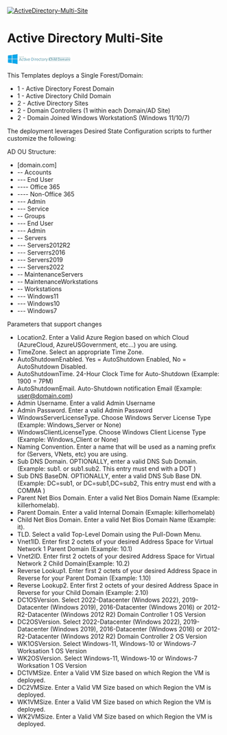 [![ActiveDirectory-Multi-Site](https://github.com/elliottfieldsjr/KillerHomeLab-Bicep/actions/workflows/ActiveDirectory-Child-Domain.yml/badge.svg)](https://github.com/elliottfieldsjr/KillerHomeLab-Bicep/actions/workflows/ActiveDirectory-Child-Domain.yml)

# Active Directory Multi-Site
<img src="../x_Images/ActiveDirectoryChildDomain.png" alt="Active Directory Child Domain" width="150">

This Templates deploys a Single Forest/Domain:

- 1 - Active Directory Forest Domain
- 1 - Active Directory Child Domain
- 2 - Active Directory Sites
- 2 - Domain Controllers (1 within each Domain/AD Site)
- 2 - Domain Joined Windows WorkstationS (Windows 11/10/7)

The deployment leverages Desired State Configuration scripts to further customize the following:

AD OU Structure:
- [domain.com]
- -- Accounts
- --- End User
- ---- Office 365
- ---- Non-Office 365
- --- Admin
- --- Service
- -- Groups
- --- End User
- --- Admin
- -- Servers
- --- Servers2012R2
- --- Serverrs2016
- --- Servers2019
- --- Servers2022
- -- MaintenanceServers
- -- MaintenanceWorkstations
- -- Workstations
- --- Windows11
- --- Windows10
- --- Windows7

Parameters that support changes
- Location2. Enter a Valid Azure Region based on which Cloud (AzureCloud, AzureUSGovernment, etc...) you are using.
- TimeZone.  Select an appropriate Time Zone.
- AutoShutdownEnabled.  Yes = AutoShutdown Enabled, No = AutoShutdown Disabled.
- AutoShutdownTime.  24-Hour Clock Time for Auto-Shutdown (Example: 1900 = 7PM)
- AutoShutdownEmail.  Auto-Shutdown notification Email (Example:  user@domain.com)
- Admin Username.  Enter a valid Admin Username
- Admin Password.  Enter a valid Admin Password
- WindowsServerLicenseType.  Choose Windows Server License Type (Example:  Windows_Server or None)
- WindowsClientLicenseType.  Choose Windows Client License Type (Example:  Windows_Client or None)
- Naming Convention. Enter a name that will be used as a naming prefix for (Servers, VNets, etc) you are using.
- Sub DNS Domain.  OPTIONALLY, enter a valid DNS Sub Domain. (Example:  sub1. or sub1.sub2.    This entry must end with a DOT )
- Sub DNS BaseDN.  OPTIONALLY, enter a valid DNS Sub Base DN. (Example:  DC=sub1, or DC=sub1,DC=sub2,    This entry must end with a COMMA )
- Parent Net Bios Domain.  Enter a valid Net Bios Domain Name (Example:  killerhomelab).
- Parent Domain.  Enter a valid Internal Domain (Exmaple:  killerhomelab)
- Child Net Bios Domain.  Enter a valid Net Bios Domain Name (Example: it).
- TLD.  Select a valid Top-Level Domain using the Pull-Down Menu.
- Vnet1ID.  Enter first 2 octets of your desired Address Space for Virtual Network 1 Parent Domain (Example:  10.1)
- Vnet2ID.  Enter first 2 octets of your desired Address Space for Virtual Network 2 Child Domain(Example:  10.2)
- Reverse Lookup1.  Enter first 2 octets of your desired Address Space in Reverse for your Parent Domain (Example:  1.10)
- Reverse Lookup2.  Enter first 2 octets of your desired Address Space in Reverse for your Child Domain (Example:  2.10)
- DC1OSVersion.  Select 2022-Datacenter (Windows 2022), 2019-Datacenter (Windows 2019), 2016-Datacenter (Windows 2016) or 2012-R2-Datacenter (Windows 2012 R2) Domain Controller 1 OS Version
- DC2OSVersion.  Select 2022-Datacenter (Windows 2022), 2019-Datacenter (Windows 2019), 2016-Datacenter (Windows 2016) or 2012-R2-Datacenter (Windows 2012 R2) Domain Controller 2 OS Version
- WK1OSVersion.  Select Windows-11, Windows-10 or Windows-7 Worksation 1 OS Version
- WK2OSVersion.  Select Windows-11, Windows-10 or Windows-7 Worksation 1 OS Version
- DC1VMSize.  Enter a Valid VM Size based on which Region the VM is deployed.
- DC2VMSize.  Enter a Valid VM Size based on which Region the VM is deployed.
- WK1VMSize.  Enter a Valid VM Size based on which Region the VM is deployed.
- WK2VMSize.  Enter a Valid VM Size based on which Region the VM is deployed.